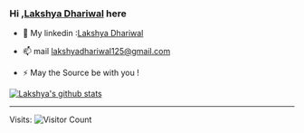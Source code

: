 ### Hi ,[Lakshya Dhariwal](https://lakshya-dhariwal.github.io) here

- :speech_balloon: My linkedin :[Lakshya Dhariwal](https://www.linkedin.com/in/lakshya-dhariwal-51a7411b6)
- 📫 mail lakshyadhariwal125@gmail.com

- ⚡ May the Source be with you ! 




[![Lakshya's github stats](https://github-readme-stats.vercel.app/api?username=lakshya-dhariwal)](https://github.com/lakshya-dhariwal/github-readme-stats)

---
Visits:
![Visitor Count](https://profile-counter.glitch.me/lakshya-dhariwal/count.svg)
